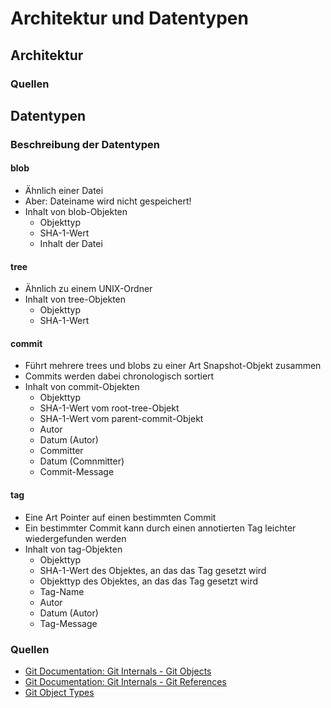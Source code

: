 # Architektur und Datentypen

## Architektur

### Quellen

## Datentypen

### Beschreibung der Datentypen

#### blob
* Ähnlich einer Datei
* Aber: Dateiname wird nicht gespeichert!
* Inhalt von blob-Objekten
    * Objekttyp
    * SHA-1-Wert
    * Inhalt der Datei
    
#### tree
* Ähnlich zu einem UNIX-Ordner
* Inhalt von tree-Objekten
    * Objekttyp
    * SHA-1-Wert
    
#### commit
* Führt mehrere trees und blobs zu einer Art Snapshot-Objekt zusammen
* Commits werden dabei chronologisch sortiert
* Inhalt von commit-Objekten
    * Objekttyp
    * SHA-1-Wert vom root-tree-Objekt
    * SHA-1-Wert vom parent-commit-Objekt
    * Autor
    * Datum (Autor)
    * Committer
    * Datum (Comnmitter)
    * Commit-Message
    
#### tag
* Eine Art Pointer auf einen bestimmten Commit
* Ein bestimmter Commit kann durch einen annotierten Tag leichter wiedergefunden werden
* Inhalt von tag-Objekten
    * Objekttyp
    * SHA-1-Wert des Objektes, an das das Tag gesetzt wird
    * Objekttyp des Objektes, an das das Tag gesetzt wird
    * Tag-Name
    * Autor
    * Datum (Autor)
    * Tag-Message

### Quellen
* [Git Documentation: Git Internals - Git Objects](https://git-scm.com/book/en/v2/Git-Internals-Git-Objects)
* [Git Documentation: Git Internals - Git References](https://git-scm.com/book/en/v2/Git-Internals-Git-References)
* [Git Object Types](https://matthew-brett.github.io/curious-git/git_object_types.html)